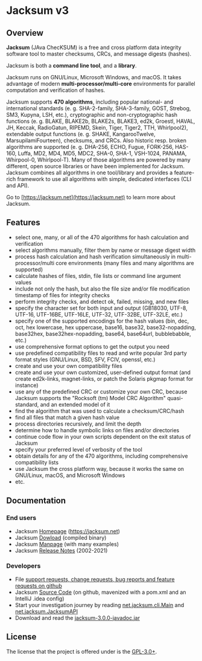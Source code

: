 # Jacksum v3

## Overview

**Jacksum** (JAva ChecKSUM) is a free and cross platform data integrity
software tool to master checksums, CRCs, and message digests (hashes).

Jacksum is both a **command line tool**, and a **library**.

Jacksum runs on GNU/Linux, Microsoft Windows, and macOS. It takes advantage of modern **multi-processor/multi-core** environments for parallel computation and verification of hashes.

Jacksum supports **470 algorithms**, including
popular national- and international standards (e. g. SHA-2-family, SHA-3-family, GOST, Strebog, SM3, Kupyna, LSH, etc.),
cryptographic and non-cryptographic hash functions (e. g. BLAKE, BLAKE2b, BLAKE2s, BLAKE3, ed2k, Groestl, HAVAL, JH, Keccak, RadioGatun, RIPEMD, Skein, Tiger, Tiger2, TTH, Whirlpool2),
extendable output functions (e. g. SHAKE, KangarooTwelve, MarsupilamiFourteen),
checksums, and CRCs.
Also historic resp. broken algorithms are supported (e. g. DHA-256, ECHO, Fugue, FORK-256, HAS-160,
Luffa, MD2, MD4, MD5, MDC2, SHA-0, SHA-1, VSH-1024, PANAMA, Whirpool-0, Whirlpool-T).
Many of those algorithms are powered by many different, open source libraries or have been implemented for Jacksum.
Jacksum combines all algorithms in one tool/library and provides a feature-rich framework to use
all algorithms with simple, dedicated interfaces (CLI and API).

Go to [https://jacksum.net](https://jacksum.net) to learn more about Jacksum.

## Features

- select one, many, or all of the 470 algorithms for hash calculation 
  and verification
- select algorithms manually, filter them by name or message digest width
- process hash calculation and hash verification
  simultaneously in multi-processor/multi core environments
  (many files and many algorithms are supported)
- calculate hashes of files, stdin, file lists or command line argument values
- include not only the hash, but also the file size and/or file modification timestamp of files for integrity checks
- perform integrity checks, and detect ok, failed, missing, and new files
- specify the character set for both input and output
  (GB18030, UTF-8, UTF-16, UTF-16BE, UTF-16LE, UTF-32, UTF-32BE, UTF-32LE, etc.)
- specify one of the supported encodings for the hash values
  (bin, dec, oct, hex lowercase, hex uppercase, base16, base32, base32-nopadding, base32hex, base32hex-nopadding, base64, base64url, bubblebabble, etc.)  
- use comprehensive format options to get the output you need 
- use predefined compatibility files to read and write popular
  3rd party format styles (GNU/Linux, BSD, SFV, FCIV, openssl, etc.)
- create and use your own compatibility files
- create and use your own customized, user-defined output format
  (and create ed2k-links, magnet-links, or patch the Solaris pkgmap format for instance)
- use any of the predefined CRC or customize your own CRC, because Jacksum supports the
  "Rocksoft (tm) Model CRC Algorithm" quasi-standard, and an extended model of it
- find the algorithm that was used to calculate a checksum/CRC/hash
- find all files that match a given hash value
- process directories recursively, and limit the depth
- determine how to handle symbolic links on files and/or directories
- continue code flow in your own scripts dependent on the exit status of Jacksum
- specify your preferred level of verbosity of the tool
- obtain details for any of the 470 algorithms, including comprehensive compatibility lists
- use Jacksum the cross platform way, because it works the same on GNU/Linux, macOS, and Microsoft Windows
- etc.


## Documentation

### End users

* Jacksum [Homepage](https://jacksum.net) (https://jacksum.net)
* Jacksum [Dowload](https://github.com/jonelo/jacksum/releases) (compiled binary)
* Jacksum [Manpage](https://github.com/jonelo/jacksum/blob/main/src/main/resources/net/jacksum/help/help_en.txt) (with many examples)
* Jacksum [Release Notes](https://github.com/jonelo/jacksum/blob/main/RELEASE-NOTES.txt) (2002-2021)

### Developers

* File [support requests, change requests, bug reports and feature requests on github](https://github.com/jonelo/jacksum/issues)
* Jacksum [Source Code](https://github.com/jonelo/jacksum) (on github, mavenized with a pom.xml and an IntelliJ .idea config)
* Start your investigation journey by reading [net.jacksum.cli.Main](https://github.com/jonelo/jacksum/blob/main/src/main/java/net/jacksum/cli/Main.java) and [net.jacksum.JacksumAPI](https://github.com/jonelo/jacksum/blob/main/src/main/java/net/jacksum/JacksumAPI.java)
* Download and read the [jacksum-3.0.0-javadoc.jar](https://github.com/jonelo/jacksum/releases/download/v3.0.0/jacksum-3.0.0-javadoc.jar)

## License

The license that the project is offered under is the [GPL-3.0+](https://github.com/jonelo/jacksum/blob/main/LICENSE).

